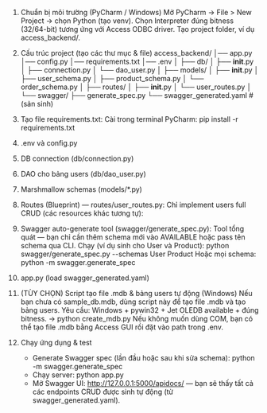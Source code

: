
1) Chuẩn bị môi trường (PyCharm / Windows)
	Mở PyCharm → File > New Project → chọn Python (tạo venv).
	Chọn Interpreter đúng bitness (32/64-bit) tương ứng với Access ODBC driver.
	Tạo project folder, ví dụ access_backend/.
	
2) Cấu trúc project (tạo các thư mục & file)
	access_backend/
		│── app.py
		│── config.py
		│── requirements.txt
		│── .env
		│
		├── db/
		│   ├── __init__.py
		│   ├── connection.py
		│   └── dao_user.py
		│
		├── models/
		│   ├── __init__.py
		│   ├── user_schema.py
		│   ├── product_schema.py
		│   └── order_schema.py
		│
		├── routes/
		│   ├── __init__.py
		│   └── user_routes.py
		│
		└── swagger/
			├── generate_spec.py
			└── swagger_generated.yaml   # (sản sinh)

3) Tạo file requirements.txt:
	Cài trong terminal PyCharm: pip install -r requirements.txt
	
4) .env và config.py

5) DB connection (db/connection.py)

6) DAO cho bảng users (db/dao_user.py)

7) Marshmallow schemas (models/*.py)

8) Routes (Blueprint) — routes/user_routes.py: Chỉ implement users full CRUD (các resources khác tương tự):

9) Swagger auto-generate tool (swagger/generate_spec.py): Tool tổng quát — bạn chỉ cần thêm schema mới vào AVAILABLE hoặc pass tên schema qua CLI.
	Chạy (ví dụ sinh cho User và Product): python swagger/generate_spec.py --schemas User Product
	Hoặc mọi schema: python -m swagger.generate_spec

10) app.py (load swagger_generated.yaml)

11) (TÙY CHỌN) Script tạo file .mdb & bảng users tự động (Windows)
	Nếu bạn chưa có sample_db.mdb, dùng script này để tạo file .mdb và tạo bảng users. Yêu cầu: Windows + pywin32 + Jet OLEDB available + đúng bitness. -> python create_mdb.py
	Nếu không muốn dùng COM, bạn có thể tạo file .mdb bằng Access GUI rồi đặt vào path trong .env.
	
12) Chạy ứng dụng & test
	- Generate Swagger spec (lần đầu hoặc sau khi sửa schema): python -m swagger.generate_spec
	- Chạy server: python app.py
	- Mở Swagger UI: http://127.0.0.1:5000/apidocs/ — bạn sẽ thấy tất cả các endpoints CRUD được sinh tự động (từ swagger_generated.yaml).
	
	